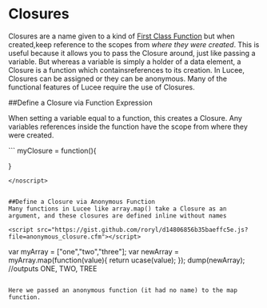 # Closures

Closures are a name given to a kind of [First Class Function](https://rorylaitila.gitbooks.io/lucee/content/first_class_functions.html) but when created,keep reference to the scopes from *where they were created*. This is useful because it allows you to pass the Closure around, just like passing a variable. But whereas a variable is simply a holder of a data element, a Closure is a function which containsreferences to its creation. In Lucee, Closures can be assigned or they can be anonymous. Many of the functional features of Lucee require the use of Closures.

##Define a Closure via Function Expression

When setting a variable equal to a function, this creates a Closure. Any variables references inside the function have the scope from where they were created.

<script src="https://gist.github.com/roryl/d14806856b35baeffc5e.js?file=basic_closure.cfm"></script>

<noscript>
```
myClosure = function(){

}
```
</noscript>


##Define a Closure via Anonymous Function
Many functions in Lucee like array.map() take a Closure as an argument, and these closures are defined inline without names

<script src="https://gist.github.com/roryl/d14806856b35baeffc5e.js?file=anonymous_closure.cfm"></script>

```
var myArray = ["one","two","three"];
var newArray = myArray.map(function(value){
  return ucase(value);
});
dump(newArray); //outputs ONE, TWO, TREE
```

Here we passed an anonymous function (it had no name) to the map function.





